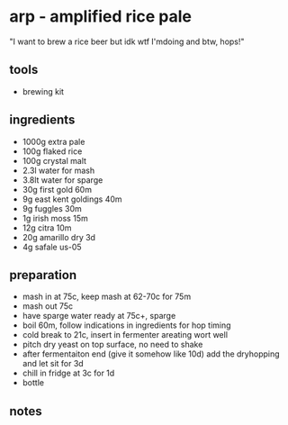 # arp - amplified rice pale

"I want to brew a rice beer but idk wtf I'mdoing and btw, hops!"

## tools

- brewing kit

## ingredients

- 1000g extra pale
- 100g flaked rice
- 100g crystal malt
- 2.3l water for mash
- 3.8lt water for sparge
- 30g first gold 60m
- 9g east kent goldings 40m
- 9g fuggles 30m
- 1g irish moss 15m
- 12g citra 10m
- 20g amarillo dry 3d
- 4g safale us-05

## preparation

- mash in at 75c, keep mash at 62-70c for 75m
- mash out 75c
- have sparge water ready at 75c+, sparge
- boil 60m, follow indications in ingredients for hop timing
- cold break to 21c, insert in fermenter areating wort well
- pitch dry yeast on top surface, no need to shake
- after fermentaiton end (give it somehow like 10d) add the dryhopping and let sit for 3d
- chill in fridge at 3c for 1d
- bottle

## notes
